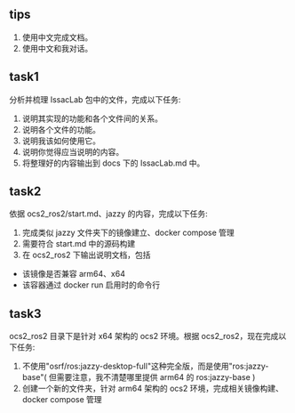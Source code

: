 ## tips
1. 使用中文完成文档。
2. 使用中文和我对话。

## task1
分析并梳理 IssacLab 包中的文件，完成以下任务:
1. 说明其实现的功能和各个文件间的关系。
2. 说明各个文件的功能。
3. 说明我该如何使用它。
4. 说明你觉得应当说明的内容。
5. 将整理好的内容输出到 docs 下的 IssacLab.md 中。

## task2
依据 ocs2_ros2/start.md、jazzy 的内容，完成以下任务:
1. 完成类似 jazzy 文件夹下的镜像建立、docker compose 管理
2. 需要符合 start.md 中的源码构建
3. 在 ocs2_ros2 下输出说明文档，包括
- 该镜像是否兼容 arm64、x64
- 该容器通过 docker run 启用时的命令行

## task3
ocs2_ros2 目录下是针对 x64 架构的 ocs2 环境。根据 ocs2_ros2，现在完成以下任务:
1. 不使用"osrf/ros:jazzy-desktop-full"这种完全版，而是使用"ros:jazzy-base"( 但需要注意，我不清楚哪里提供 arm64 的 ros:jazzy-base )
2. 创建一个新的文件夹，针对 arm64 架构的 ocs2 环境，完成相关镜像构建、docker compose 管理
